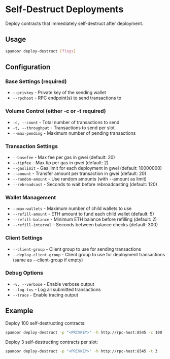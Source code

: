 # Self-Destruct Deployments

Deploy contracts that immediately self-destruct after deployment.

## Usage

```bash
spamoor deploy-destruct [flags]
```

## Configuration

### Base Settings (required)
- `--privkey` - Private key of the sending wallet
- `--rpchost` - RPC endpoint(s) to send transactions to

### Volume Control (either -c or -t required)
- `-c, --count` - Total number of transactions to send
- `-t, --throughput` - Transactions to send per slot
- `--max-pending` - Maximum number of pending transactions

### Transaction Settings
- `--basefee` - Max fee per gas in gwei (default: 20)
- `--tipfee` - Max tip per gas in gwei (default: 2)
- `--gaslimit` - Gas limit for each deployment in gwei (default: 10000000)
- `--amount` - Transfer amount per transaction in gwei (default: 20)
- `--random-amount` - Use random amounts (with --amount as limit)
- `--rebroadcast` - Seconds to wait before rebroadcasting (default: 120)

### Wallet Management
- `--max-wallets` - Maximum number of child wallets to use
- `--refill-amount` - ETH amount to fund each child wallet (default: 5)
- `--refill-balance` - Minimum ETH balance before refilling (default: 2)
- `--refill-interval` - Seconds between balance checks (default: 300)

### Client Settings
- `--client-group` - Client group to use for sending transactions
- `--deploy-client-group` - Client group to use for deployment transactions (same as --client-group if empty)

### Debug Options
- `-v, --verbose` - Enable verbose output
- `--log-txs` - Log all submitted transactions
- `--trace` - Enable tracing output

## Example

Deploy 100 self-destructing contracts:
```bash
spamoor deploy-destruct -p "<PRIVKEY>" -h http://rpc-host:8545 -c 100
```

Deploy 3 self-destructing contracts per slot:
```bash
spamoor deploy-destruct -p "<PRIVKEY>" -h http://rpc-host:8545 -t 3
``` 